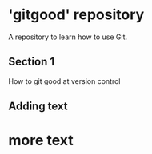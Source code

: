 # 'gitgood' repository

A repository to learn how to use Git.


## Section 1

How to git good at version control

## Adding text
# more text
